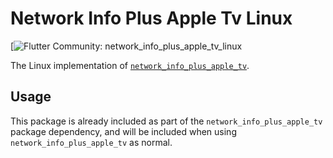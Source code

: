 # Network Info Plus Apple Tv Linux

[![Flutter Community: network_info_plus_apple_tv_linux](https://github.com/epam-cross-platform-lab/network_info_plus_apple_tv)

The Linux implementation of [`network_info_plus_apple_tv`](https://pub.dev/packages/network_info_plus_apple_tv).

## Usage

This package is already included as part of the `network_info_plus_apple_tv` package dependency, and will
be included when using `network_info_plus_apple_tv` as normal.
